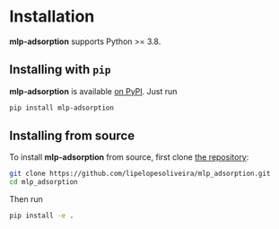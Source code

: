 Installation
============

**mlp-adsorption** supports Python >= 3.8.

## Installing with `pip`

**mlp-adsorption** is available [on PyPI](https://pypi.org/project/mlp-adsorption/). Just run

```bash
pip install mlp-adsorption
```

## Installing from source

To install **mlp-adsorption** from source, first clone [the repository](https://github.com/lipelopesoliveira/mlp_adsorption):

```bash
git clone https://github.com/lipelopesoliveira/mlp_adsorption.git
cd mlp_adsorption
```

Then run

```bash
pip install -e .
```
